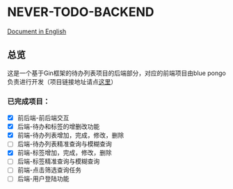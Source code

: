 # NEVER-TODO-BACKEND

[ Document in English](./README.md)

## 总览

这是一个基于Gin框架的待办列表项目的后端部分，对应的前端项目由blue pongo负责进行开发（项目链接地址请点[这里](https://github.com/)）

### 已完成项目：

* [x] 前后端-前后端交互
* [x] 后端-待办和标签的增删改功能
* [x] 前端-待办列表增加，完成，修改，删除
* [ ] 后端-待办列表精准查询与模糊查询
* [x] 前端-标签增加，完成，修改，删除
* [ ] 后端-标签精准查询与模糊查询
* [ ] 前端-点击筛选查询任务
* [ ] 后端-用户登陆功能
